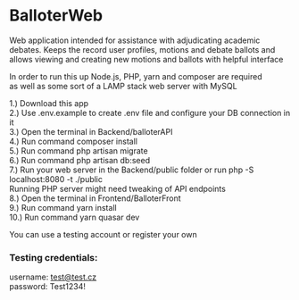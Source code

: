 # BalloterWeb
Web application intended for assistance with adjudicating academic debates. Keeps the record user profiles, motions and debate ballots and allows viewing and creating new motions and ballots with helpful interface

In order to run this up Node.js, PHP, yarn and composer are required<br>
as well as some sort of a LAMP stack web server with MySQL<br>

1.) Download this app<br>
2.) Use .env.example to create .env file and configure your DB connection in it<br>
3.) Open the terminal in Backend/balloterAPI<br>
4.) Run command composer install<br>
5.) Run command php artisan migrate<br>
6.) Run command php artisan db:seed<br>
7.) Run your web server in the Backend/public folder or run php -S localhost:8080 -t ./public<br>
Running PHP server might need tweaking of API endpoints<br>
8.) Open the terminal in Frontend/BalloterFront<br>
9.) Run command yarn install<br>
10.) Run command yarn quasar dev<br>

You can use a testing account or register your own<br>
### Testing credentials:<br>
username: test@test.cz<br>
password: Test1234!<br>


